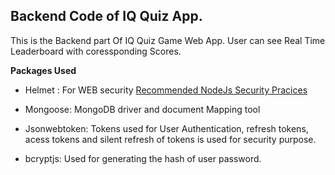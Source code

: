 ## Backend Code of IQ Quiz App.

This is the Backend part Of IQ Quiz Game Web App.
User can see Real Time Leaderboard with coressponding Scores.

**Packages Used**

- Helmet : For WEB security [Recommended NodeJs Security Pracices](https://expressjs.com/en/advanced/best-practice-security.html)

- Mongoose: MongoDB driver and document Mapping tool

- Jsonwebtoken: Tokens used for User Authentication, refresh tokens, acess tokens and silent refresh of tokens is used for security purpose.

- bcryptjs: Used for generating the hash of user password.
